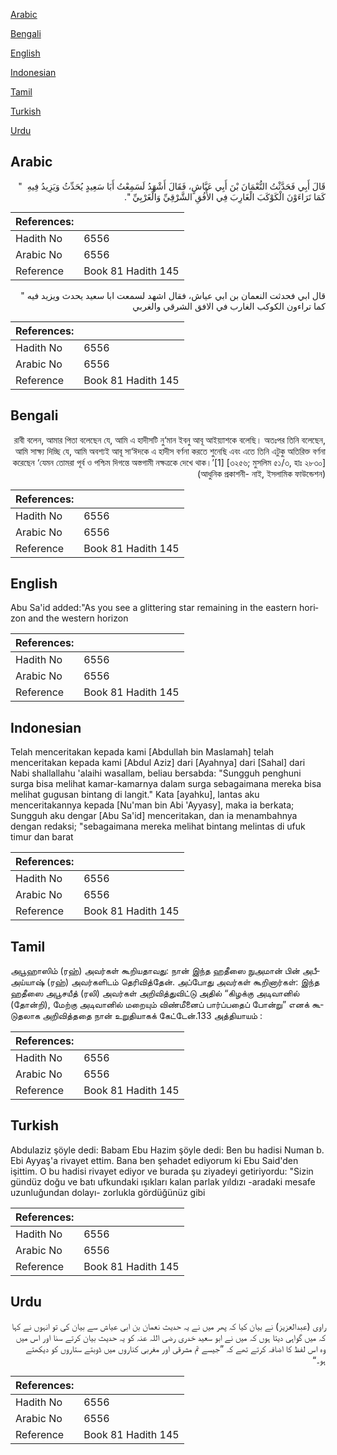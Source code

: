 [Arabic](#arabic)

[Bengali](#bengali)

[English](#english)

[Indonesian](#indonesian)

[Tamil](#tamil)

[Turkish](#turkish)

[Urdu](#urdu)

## Arabic


<div dir="rtl" lang="ar" style={{fontSize:'larger',backgroundColor:'#f8f9fa',padding:20}}>
قَالَ أَبِي فَحَدَّثْتُ النُّعْمَانَ بْنَ أَبِي عَيَّاشٍ، فَقَالَ أَشْهَدُ لَسَمِعْتُ أَبَا سَعِيدٍ يُحَدِّثُ وَيَزِيدُ فِيهِ ‏ "‏ كَمَا تَرَاءَوْنَ الْكَوْكَبَ الْغَارِبَ فِي الأُفُقِ الشَّرْقِيِّ وَالْغَرْبِيِّ ‏"‏‏.‏
</div>
<div style={{backgroundColor:'#f8f9fa',padding:20, marginBottom: 10}}><table> <thead> <tr> <th>References:</th> <th></th> </tr> </thead> <tbody><tr><td>Hadith No</td><td>6556</td></tr><tr><td>Arabic No</td><td>6556</td></tr><tr><td>Reference</td><td>Book 81 Hadith 145</td></tr></tbody></table></div>


<div dir="rtl" lang="ar" style={{fontSize:'larger',backgroundColor:'#f8f9fa',padding:20}}>
قال ابي فحدثت النعمان بن ابي عياش، فقال اشهد لسمعت ابا سعيد يحدث ويزيد فيه " كما تراءون الكوكب الغارب في الافق الشرقي والغربي
</div>
<div style={{backgroundColor:'#f8f9fa',padding:20, marginBottom: 10}}><table> <thead> <tr> <th>References:</th> <th></th> </tr> </thead> <tbody><tr><td>Hadith No</td><td>6556</td></tr><tr><td>Arabic No</td><td>6556</td></tr><tr><td>Reference</td><td>Book 81 Hadith 145</td></tr></tbody></table></div>

## Bengali


<div dir="rtl" lang="bn" style={{fontSize:'larger',backgroundColor:'#f8f9fa',padding:20}}>
রাবী বলেন, আমার পিতা বলেছেন যে, আমি এ হাদীসটি নু‘মান ইবনু আবূ আইয়্যাশকে বলেছি। অতঃপর তিনি বলেছেন, আমি সাক্ষ্য দিচ্ছি যে, আমি অবশ্যই আবূ সা‘ঈদকে এ হাদীস বর্ণনা করতে শুনেছি এবং এতে তিনি এটুকু অতিরিক্ত বর্ণনা করেছেন ‘যেমন তোমরা পূর্ব ও পশ্চিম দিগন্তে অস্তগামী নক্ষত্রকে দেখে থাক।’[1] [৩২৫৬; মুসলিম ৫১/৩, হাঃ ২৮৩০] (আধুনিক প্রকাশনী- নাই, ইসলামিক ফাউন্ডেশন)
</div>
<div style={{backgroundColor:'#f8f9fa',padding:20, marginBottom: 10}}><table> <thead> <tr> <th>References:</th> <th></th> </tr> </thead> <tbody><tr><td>Hadith No</td><td>6556</td></tr><tr><td>Arabic No</td><td>6556</td></tr><tr><td>Reference</td><td>Book 81 Hadith 145</td></tr></tbody></table></div>

## English


<div dir="ltr" lang="en" style={{fontSize:'larger',backgroundColor:'#f8f9fa',padding:20}}>
Abu Sa'id added:"As you see a glittering star remaining in the eastern horizon and the western horizon
</div>
<div style={{backgroundColor:'#f8f9fa',padding:20, marginBottom: 10}}><table> <thead> <tr> <th>References:</th> <th></th> </tr> </thead> <tbody><tr><td>Hadith No</td><td>6556</td></tr><tr><td>Arabic No</td><td>6556</td></tr><tr><td>Reference</td><td>Book 81 Hadith 145</td></tr></tbody></table></div>

## Indonesian


<div dir="ltr" lang="id" style={{fontSize:'larger',backgroundColor:'#f8f9fa',padding:20}}>
Telah menceritakan kepada kami [Abdullah bin Maslamah] telah menceritakan kepada kami [Abdul Aziz] dari [Ayahnya] dari [Sahal] dari Nabi shallallahu 'alaihi wasallam, beliau bersabda: "Sungguh penghuni surga bisa melihat kamar-kamarnya dalam surga sebagaimana mereka bisa melihat gugusan bintang di langit." Kata [ayahku], lantas aku menceritakannya kepada [Nu'man bin Abi 'Ayyasy], maka ia berkata; Sungguh aku dengar [Abu Sa'id] menceritakan, dan ia menambahnya dengan redaksi; "sebagaimana mereka melihat bintang melintas di ufuk timur dan barat
</div>
<div style={{backgroundColor:'#f8f9fa',padding:20, marginBottom: 10}}><table> <thead> <tr> <th>References:</th> <th></th> </tr> </thead> <tbody><tr><td>Hadith No</td><td>6556</td></tr><tr><td>Arabic No</td><td>6556</td></tr><tr><td>Reference</td><td>Book 81 Hadith 145</td></tr></tbody></table></div>

## Tamil


<div dir="ltr" lang="ta" style={{fontSize:'larger',backgroundColor:'#f8f9fa',padding:20}}>
அபூஹாஸிம் (ரஹ்) அவர்கள் கூறியதாவது: நான் இந்த ஹதீஸை நுஅமான் பின் அபீஅய்யாஷ் (ரஹ்) அவர்களிடம் தெரிவித்தேன். அப்போது அவர்கள் கூறினார்கள்: இந்த ஹதீஸை அபூசயீத் (ரலி) அவர்கள் அறிவித்துவிட்டு அதில் “கிழக்கு அடிவானில் (தோன்றி), மேற்கு அடிவானில் மறையும் விண்மீனைப் பார்ப்பதைப் போன்று” எனக் கூடுதலாக அறிவித்ததை நான் உறுதியாகக் கேட்டேன்.133 அத்தியாயம் :
</div>
<div style={{backgroundColor:'#f8f9fa',padding:20, marginBottom: 10}}><table> <thead> <tr> <th>References:</th> <th></th> </tr> </thead> <tbody><tr><td>Hadith No</td><td>6556</td></tr><tr><td>Arabic No</td><td>6556</td></tr><tr><td>Reference</td><td>Book 81 Hadith 145</td></tr></tbody></table></div>

## Turkish


<div dir="ltr" lang="tr" style={{fontSize:'larger',backgroundColor:'#f8f9fa',padding:20}}>
Abdulaziz şöyle dedi: Babam Ebu Hazim şöyle dedi: Ben bu hadisi Numan b. Ebi Ayyaş'a rivayet ettim. Bana ben şehadet ediyorum ki Ebu Said'den işittim. O bu hadisi rivayet ediyor ve burada şu ziyadeyi getiriyordu: "Sizin gündüz doğu ve batı ufkundaki ışıkları kalan parlak yıldızı -aradaki mesafe uzunluğundan dolayı- zorlukla gördüğünüz gibi
</div>
<div style={{backgroundColor:'#f8f9fa',padding:20, marginBottom: 10}}><table> <thead> <tr> <th>References:</th> <th></th> </tr> </thead> <tbody><tr><td>Hadith No</td><td>6556</td></tr><tr><td>Arabic No</td><td>6556</td></tr><tr><td>Reference</td><td>Book 81 Hadith 145</td></tr></tbody></table></div>

## Urdu


<div dir="rtl" lang="ur" style={{fontSize:'larger',backgroundColor:'#f8f9fa',padding:20}}>
راوی (عبدالعزیز) نے بیان کیا کہ پھر میں نے یہ حدیث نعمان بن ابی عیاش سے بیان کی تو انہوں نے کہا کہ میں گواہی دیتا ہوں کہ میں نے ابو سعید خدری رضی اللہ عنہ کو یہ حدیث بیان کرتے سنا اور اس میں وہ اس لفظ کا اضافہ کرتے تھے کہ ”جیسے تم مشرقی اور مغربی کناروں میں ڈوبتے ستاروں کو دیکھتے ہو۔“
</div>
<div style={{backgroundColor:'#f8f9fa',padding:20, marginBottom: 10}}><table> <thead> <tr> <th>References:</th> <th></th> </tr> </thead> <tbody><tr><td>Hadith No</td><td>6556</td></tr><tr><td>Arabic No</td><td>6556</td></tr><tr><td>Reference</td><td>Book 81 Hadith 145</td></tr></tbody></table></div>